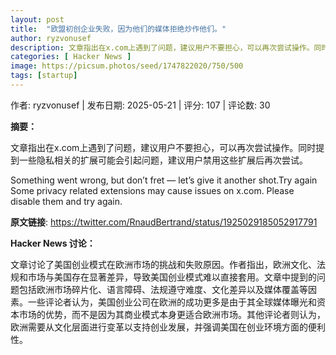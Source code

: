 ```yaml
---
layout: post
title:  "欧盟初创企业失败，因为他们的媒体拒绝炒作他们。"
author: ryzvonusef
description: 文章指出在x.com上遇到了问题，建议用户不要担心，可以再次尝试操作。同时提到一些隐私相关的扩展可能会引起问题，建议用户禁用这些扩展后再次尝试。
categories: [ Hacker News ]
image: https://picsum.photos/seed/1747822020/750/500
tags: [startup]
---
```


作者: ryzvonusef | 发布日期: 2025-05-21 | 评分: 107 | 评论数: 30

**摘要：**

文章指出在x.com上遇到了问题，建议用户不要担心，可以再次尝试操作。同时提到一些隐私相关的扩展可能会引起问题，建议用户禁用这些扩展后再次尝试。

Something went wrong, but don’t fret — let’s give it another shot.Try again Some privacy related extensions may cause issues on x.com. Please disable them and try again.

**原文链接**: https://twitter.com/RnaudBertrand/status/1925029185052917791

**Hacker News 讨论：**

文章讨论了美国创业模式在欧洲市场的挑战和失败原因。作者指出，欧洲文化、法规和市场与美国存在显著差异，导致美国创业模式难以直接套用。文章中提到的问题包括欧洲市场碎片化、语言障碍、法规遵守难度、文化差异以及媒体覆盖等因素。一些评论者认为，美国创业公司在欧洲的成功更多是由于其全球媒体曝光和资本市场的优势，而不是因为其商业模式本身更适合欧洲市场。其他评论者则认为，欧洲需要从文化层面进行变革以支持创业发展，并强调美国在创业环境方面的便利性。


